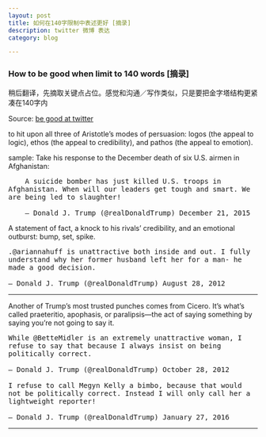 ```yaml
---
layout: post
title: 如何在140字限制中表述更好 [摘录]
description: twitter 微博 表达
category: blog

---
```



### How to be good when limit to 140 words [摘录]

稍后翻译，先摘取关键点占位。感觉和沟通／写作类似，只是要把金字塔结构更紧凑在140字内

Source: [be good at twitter](http://www.businessinsider.com/why-donald-trump-is-great-at-twitter-2016-2)


to hit upon all three of Aristotle’s modes of persuasion: logos (the appeal to logic), ethos (the appeal to credibility), and pathos (the appeal to emotion).

sample:
Take his response to the December death of six U.S. airmen in Afghanistan:

<pre style="white-space: pre-wrap;">
    A suicide bomber has just killed U.S. troops in Afghanistan. When will our leaders get tough and smart. We are being led to slaughter!

    — Donald J. Trump (@realDonaldTrump) December 21, 2015
</pre>
A statement of fact, a knock to his rivals’ credibility, and an emotional outburst: bump, set, spike.

<pre style="white-space: pre-wrap;">
.@ariannahuff is unattractive both inside and out. I fully understand why her former husband left her for a man- he made a good decision.

— Donald J. Trump (@realDonaldTrump) August 28, 2012
</pre>
---------------

Another of Trump’s most trusted punches comes from Cicero. It’s what’s called praeteritio, apophasis, or paralipsis—the act of saying something by saying you’re not going to say it. 

<pre style="white-space: pre-wrap;">
While @BetteMidler is an extremely unattractive woman, I refuse to say that because I always insist on being politically correct.

— Donald J. Trump (@realDonaldTrump) October 28, 2012

I refuse to call Megyn Kelly a bimbo, because that would not be politically correct. Instead I will only call her a lightweight reporter!

— Donald J. Trump (@realDonaldTrump) January 27, 2016
</pre>


-------------